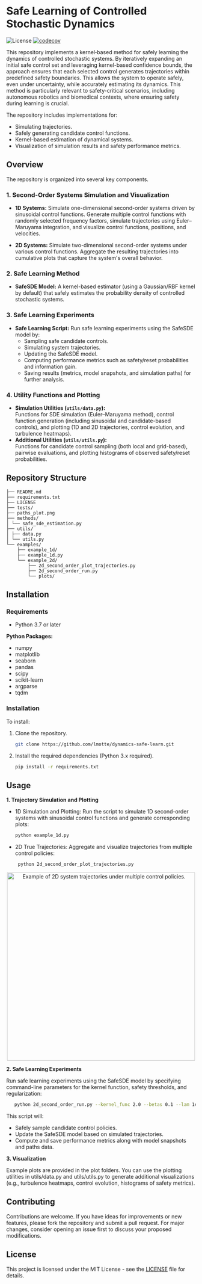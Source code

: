 # Safe Learning of Controlled Stochastic Dynamics

![License](https://img.shields.io/badge/License-MIT-black.svg)
[![codecov](https://codecov.io/gh/lmotte/dynamics-safe-learn/graph/badge.svg?token=NOS3LWTIT1)](https://codecov.io/gh/lmotte/dynamics-safe-learn)

This repository implements a kernel‐based method for safely learning the dynamics of controlled stochastic systems. By
iteratively expanding an initial safe control set and leveraging kernel-based confidence bounds, the approach ensures
that each selected control generates trajectories within predefined safety boundaries. This allows the system to operate
safely, even under uncertainty, while accurately estimating its dynamics. This method is particularly relevant
to safety-critical scenarios, including autonomous robotics and biomedical contexts, where
ensuring safety during learning is crucial.

The repository includes implementations for:

- Simulating trajectories.
- Safely generating candidate control functions.
- Kernel-based estimation of dynamical systems.
- Visualization of simulation results and safety performance metrics.

## Overview

The repository is organized into several key components.

### 1. Second-Order Systems Simulation and Visualization

- **1D Systems:** Simulate one-dimensional second-order systems driven by sinusoidal control functions. Generate multiple
  control functions with randomly selected frequency factors, simulate trajectories using Euler–Maruyama integration, and visualize
  control functions, positions, and velocities.

- **2D Systems:** Simulate two-dimensional second-order systems under various control functions. Aggregate the resulting
  trajectories
  into cumulative plots that capture the system's overall behavior.

### 2. Safe Learning Method

- **SafeSDE Model:** A kernel-based estimator (using a Gaussian/RBF kernel by default) that safely estimates the
  probability density of controlled stochastic systems.

### 3. Safe Learning Experiments

- **Safe Learning Script:** Run safe learning experiments using the SafeSDE model by:
    - Sampling safe candidate controls.
    - Simulating system trajectories.
    - Updating the SafeSDE model.
    - Computing performance metrics such as safety/reset probabilities and information gain.
    - Saving results (metrics, model snapshots, and simulation paths) for further analysis.

### 4. Utility Functions and Plotting

- **Simulation Utilities (`utils/data.py`):**  
  Functions for SDE simulation (Euler–Maruyama method), control function generation (including sinusoidal and
  candidate-based controls), and plotting (1D and 2D trajectories, control evolution, and turbulence heatmaps).
- **Additional Utilities (`utils/utils.py`):**  
  Functions for candidate control sampling (both local and grid-based), pairwise evaluations, and plotting histograms of
  observed safety/reset probabilities.

## Repository Structure

```text
├── README.md
├── requirements.txt
├── LICENSE
├── tests/
├── paths_plot.png
├── methods/
│ └── safe_sde_estimation.py
├── utils/
│ ├── data.py
│ └── utils.py
└── examples/
    ├── example_1d/
    ├── example_1d.py
    └── example_2d/
        ├── 2d_second_order_plot_trajectories.py
        ├── 2d_second_order_run.py
        └── plots/
```

## Installation

### Requirements

- Python 3.7 or later

**Python Packages:**

- numpy
- matplotlib
- seaborn
- pandas
- scipy
- scikit-learn
- argparse
- tqdm

### Installation

To install:

1. Clone the repository.
   ```bash
   git clone https://github.com/lmotte/dynamics-safe-learn.git
   ```
2. Install the required dependencies (Python 3.x required).
   ```bash
   pip install -r requirements.txt
    ```

## Usage

**1. Trajectory Simulation and Plotting**

- 1D Simulation and Plotting: Run the script to simulate 1D second-order systems with sinusoidal control functions and
  generate corresponding plots:
   ```bash
   python example_1d.py
    ```
- 2D True Trajectories: Aggregate and visualize trajectories from multiple control policies:
  ```bash
   python 2d_second_order_plot_trajectories.py
    ```

<p align="center">
<img src="examples/example_2d/true_trajectory_results/true_trajectories_seed_17.png" alt="Example of 2D system trajectories under multiple control policies." width="500">
</p>

**2. Safe Learning Experiments**

Run safe learning experiments using the SafeSDE model by specifying command-line parameters for the kernel function,
safety thresholds, and regularization:

```bash
   python 2d_second_order_run.py --kernel_func 2.0 --betas 0.1 --lam 1e-6
   ```

This script will:

- Safely sample candidate control policies.
- Update the SafeSDE model based on simulated trajectories.
- Compute and save performance metrics along with model snapshots and paths data.

**3. Visualization**

Example plots are provided in the plot folders. You can use the plotting utilities in utils/data.py and utils/utils.py
to generate additional visualizations (e.g., turbulence heatmaps, control evolution, histograms of safety metrics).

## Contributing

Contributions are welcome. If you have ideas for improvements or new features, please fork the repository and submit a
pull request. For major changes, consider opening an issue first to discuss your proposed modifications.

## License

This project is licensed under the MIT License - see the [LICENSE](LICENSE) file for details.
